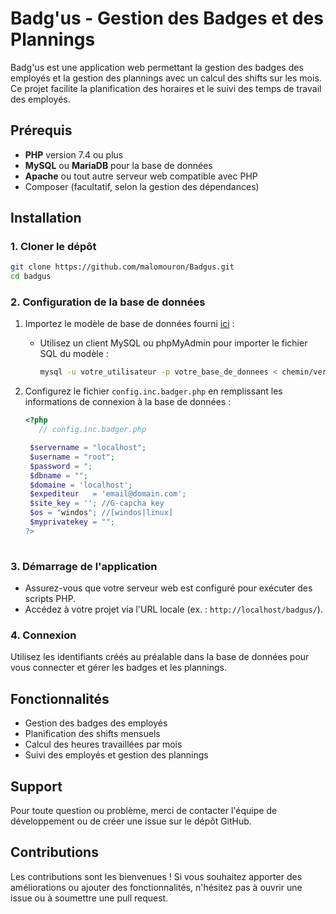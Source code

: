 # Badg'us - Gestion des Badges et des Plannings

Badg'us est une application web permettant la gestion des badges des employés et la gestion des plannings avec un calcul des shifts sur les mois. Ce projet facilite la planification des horaires et le suivi des temps de travail des employés.

## Prérequis

- **PHP** version 7.4 ou plus
- **MySQL** ou **MariaDB** pour la base de données
- **Apache** ou tout autre serveur web compatible avec PHP
- Composer (facultatif, selon la gestion des dépendances)

## Installation

### 1. Cloner le dépôt

```bash
git clone https://github.com/malomouron/Badgus.git
cd badgus
```

### 2. Configuration de la base de données

1. Importez le modèle de base de données fourni [ici](https://github.com/malomouron/Badgus/blob/main/Badgus.sql) :

   - Utilisez un client MySQL ou phpMyAdmin pour importer le fichier SQL du modèle :
   
     ```bash
     mysql -u votre_utilisateur -p votre_base_de_donnees < chemin/vers/le/modele_de_base.sql
     ```

2. Configurez le fichier `config.inc.badger.php` en remplissant les informations de connexion à la base de données :

   ```php
   <?php
      // config.inc.badger.php
   
	$servername = "localhost";
	$username = "root";
	$password = ";
	$dbname = "";
	$domaine = 'localhost';
	$expediteur   = 'email@domain.com';
	$site_key = ''; //G-capcha key
	$os = "windos"; //[windos|linux]
	$myprivatekey = "";
   ?>
	
   ```


### 3. Démarrage de l'application

- Assurez-vous que votre serveur web est configuré pour exécuter des scripts PHP.
- Accédez à votre projet via l'URL locale (ex. : `http://localhost/badgus/`).

### 4. Connexion

Utilisez les identifiants créés au préalable dans la base de données pour vous connecter et gérer les badges et les plannings.

## Fonctionnalités

- Gestion des badges des employés
- Planification des shifts mensuels
- Calcul des heures travaillées par mois
- Suivi des employés et gestion des plannings

## Support

Pour toute question ou problème, merci de contacter l'équipe de développement ou de créer une issue sur le dépôt GitHub.

## Contributions

Les contributions sont les bienvenues ! Si vous souhaitez apporter des améliorations ou ajouter des fonctionnalités, n'hésitez pas à ouvrir une issue ou à soumettre une pull request.
